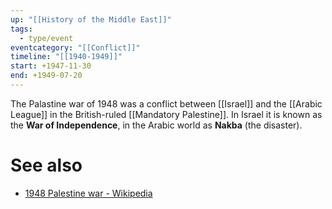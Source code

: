 ```yaml
---
up: "[[History of the Middle East]]"
tags:
  - type/event
eventcategory: "[[Conflict]]"
timeline: "[[1940-1949]]"
start: +1947-11-30
end: +1949-07-20
---
```

The Palastine war of 1948 was a conflict between [[Israel]] and the [[Arabic League]] in the British-ruled [[Mandatory Palestine]]. In Israel it is known as the **War of Independence**, in the Arabic world as **Nakba** (the disaster).

# See also
- [1948 Palestine war - Wikipedia](https://en.wikipedia.org/wiki/1948_Palestine_war)